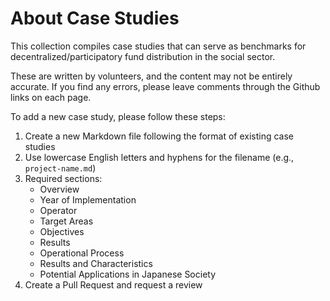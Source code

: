 # About Case Studies

This collection compiles case studies that can serve as benchmarks for decentralized/participatory fund distribution in the social sector.

These are written by volunteers, and the content may not be entirely accurate. If you find any errors, please leave comments through the Github links on each page.

To add a new case study, please follow these steps:

1. Create a new Markdown file following the format of existing case studies
2. Use lowercase English letters and hyphens for the filename (e.g., `project-name.md`)
3. Required sections:
   * Overview
   * Year of Implementation
   * Operator
   * Target Areas
   * Objectives
   * Results
   * Operational Process
   * Results and Characteristics
   * Potential Applications in Japanese Society
4. Create a Pull Request and request a review 